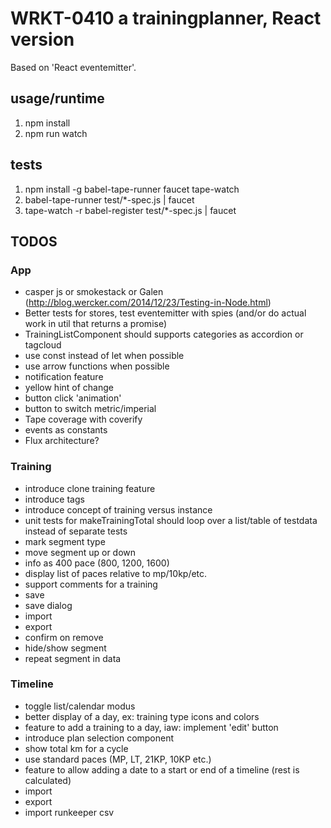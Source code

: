 
# WRKT-0410 a trainingplanner, React version

Based on 'React eventemitter'.

## usage/runtime
 1. npm install
 2. npm run watch

## tests
 1. npm install -g babel-tape-runner faucet tape-watch
 2. babel-tape-runner test/*-spec.js | faucet
 3. tape-watch -r babel-register test/*-spec.js | faucet

## TODOS

### App
- casper js or smokestack or Galen (http://blog.wercker.com/2014/12/23/Testing-in-Node.html)
- Better tests for stores, test eventemitter with spies (and/or do actual work in util that returns a promise)
- TrainingListComponent should supports categories as accordion or tagcloud
- use const instead of let when possible
- use arrow functions when possible
- notification feature
- yellow hint of change
- button click 'animation'
- button to switch metric/imperial
- Tape coverage with coverify
- events as constants
- Flux architecture?

### Training
- introduce clone training feature
- introduce tags
- introduce concept of training versus instance
- unit tests for makeTrainingTotal should loop over a list/table of testdata instead of separate tests
- mark segment type
- move segment up or down
- info as 400 pace (800, 1200, 1600)
- display list of paces relative to mp/10kp/etc.
- support comments for a training
- save
- save dialog
- import
- export
- confirm on remove
- hide/show segment
- repeat segment in data

### Timeline
- toggle list/calendar modus
- better display of a day, ex: training type icons and colors
- feature to add a training to a day, iaw: implement 'edit' button
- introduce plan selection component
- show total km for a cycle
- use standard paces (MP, LT, 21KP, 10KP etc.)
- feature to allow adding a date to a start or end of a timeline (rest is calculated)
- import
- export
- import runkeeper csv
